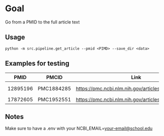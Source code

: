 # Goal
Go from a PMID to the full article text 

## Usage
```
python -m src.pipeline.get_article --pmid <PIMD> --save_dir <data>
```


## Examples for testing
| PMID | PMCID | Link |  Notes |
| ---- | ----- | ----- | ----- |
| 12895196 | PMC1884285 | https://pmc.ncbi.nlm.nih.gov/articles/PMC1884285/ | Intervention study|
| 17872605 | PMC1952551 | https://pmc.ncbi.nlm.nih.gov/articles/PMC1952551/ | Case study |

## Notes
Make sure to have a .env with your NCBI_EMAIL=your-email@school.edu